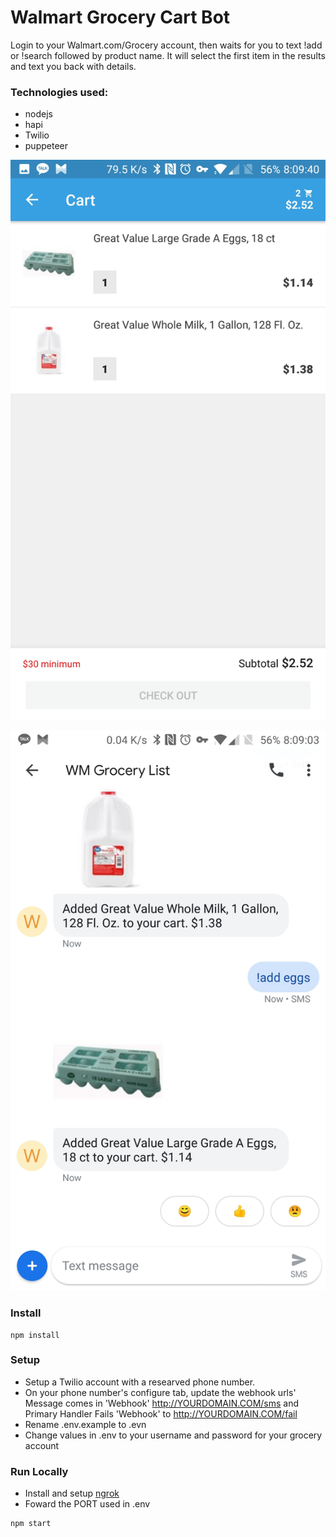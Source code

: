 # Walmart Grocery Cart Bot

Login to your Walmart.com/Grocery account, then waits for you to text !add or !search followed by product name. It will select the first item in the results and text you back with details.

### Technologies used:

- nodejs
- hapi
- Twilio
- puppeteer

![Image of Cart](https://github.com/RichardMcSorley/walmart-grocery-bot/blob/master/screenshots/app.jpg)

![Image of text message](https://github.com/RichardMcSorley/walmart-grocery-bot/blob/master/screenshots/text.jpg)

### Install

```
npm install
```

### Setup

- Setup a Twilio account with a researved phone number.
- On your phone number's configure tab, update the webhook urls' Message comes in 'Webhook' http://YOURDOMAIN.COM/sms and Primary Handler Fails 'Webhook' to http://YOURDOMAIN.COM/fail
- Rename .env.example to .evn
- Change values in .env to your username and password for your grocery account

### Run Locally

- Install and setup [ngrok](https://ngrok.com/)
- Foward the PORT used in .env

```
npm start
```
